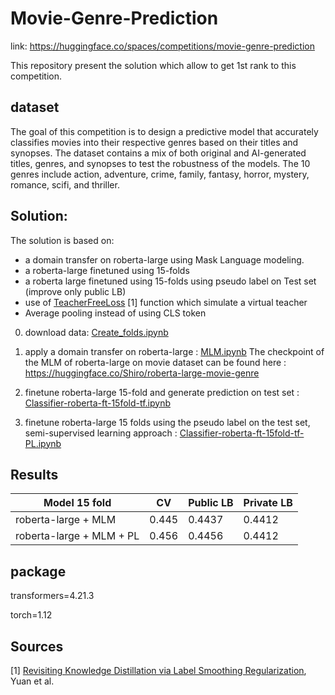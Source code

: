# Movie-Genre-Prediction

link: https://huggingface.co/spaces/competitions/movie-genre-prediction

This repository present the solution which allow to get 1st rank to this competition.

## dataset
The goal of this competition is to design a predictive model that accurately classifies movies into their respective genres based on their titles and synopses.
The dataset contains a mix of both original and AI-generated titles, genres, and synopses to test the robustness of the models.
The 10 genres include action, adventure, crime, family, fantasy, horror, mystery, romance, scifi, and thriller.

## Solution:

The solution is based on:

- a domain transfer on roberta-large using Mask Language modeling.
- a roberta-large finetuned using 15-folds
- a roberta large finetuned using 15-folds using pseudo label on Test set (improve only public LB)
- use of [TeacherFreeLoss](https://arxiv.org/abs/1909.11723) [1] function which simulate a virtual teacher
- Average pooling instead of using CLS token

0) download data: [Create_folds.ipynb](https://github.com/Shiro-LK/CompetitionsML/blob/main/huggingface_competition/movie-genre-prediction/Create_folds.ipynb)

1) apply a domain transfer on roberta-large : [MLM.ipynb](https://github.com/Shiro-LK/CompetitionsML/blob/main/huggingface_competition/movie-genre-prediction/MLM.ipynb)
The checkpoint of the MLM of roberta-large on movie dataset can be found here : https://huggingface.co/Shiro/roberta-large-movie-genre

2) finetune roberta-large 15-fold and generate prediction on test set : [Classifier-roberta-ft-15fold-tf.ipynb](https://github.com/Shiro-LK/CompetitionsML/blob/main/huggingface_competition/movie-genre-prediction/Classifier-roberta-ft-15fold-tf.ipynb)

3) finetune roberta-large 15 folds using the pseudo label on the test set, semi-supervised learning approach : [Classifier-roberta-ft-15fold-tf-PL.ipynb](https://github.com/Shiro-LK/CompetitionsML/blob/main/huggingface_competition/movie-genre-prediction/Classifier-roberta-ft-15fold-tf-PL.ipynb)

## Results

|Model 15 fold| CV | Public LB  | Private LB  | 
|---|---|---|---| 
|roberta-large + MLM   | 0.445  | 0.4437  | 0.4412  | 
|roberta-large + MLM + PL   | 0.456  | 0.4456  | 0.4412  | 


## package

transformers=4.21.3

torch=1.12

## Sources

[1] [Revisiting Knowledge Distillation via Label Smoothing Regularization](https://arxiv.org/abs/1909.11723), Yuan et al.
